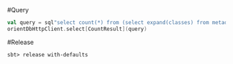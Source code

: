 #Query
```scala
val query = sql"select count(*) from (select expand(classes) from metadata:schema) where name = $schemaVersionTable"
orientDbHttpClient.select[CountResult](query)
```
#Release

    sbt> release with-defaults
